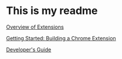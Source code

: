 # This is my readme 

[Overview of Extensions][1]

[Getting Started: Building a Chrome Extension][2]

[Developer's Guide][3]

[1]:http://developer.chrome.com/extensions/overview.html
[2]:http://developer.chrome.com/extensions/getstarted.html
[3]:http://developer.chrome.com/extensions/devguide.html
